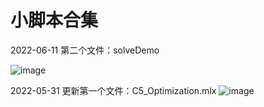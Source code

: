 # 小脚本合集

2022-06-11 第二个文件：solveDemo 

![image](https://user-images.githubusercontent.com/32355000/173192021-7df02619-7e8e-483b-8c68-c09d09362d8a.png)

2022-05-31 更新第一个文件：C5_Optimization.mlx
![image](https://user-images.githubusercontent.com/32355000/171197562-83efa705-f21b-4e73-b682-f35a18b3e950.png)
